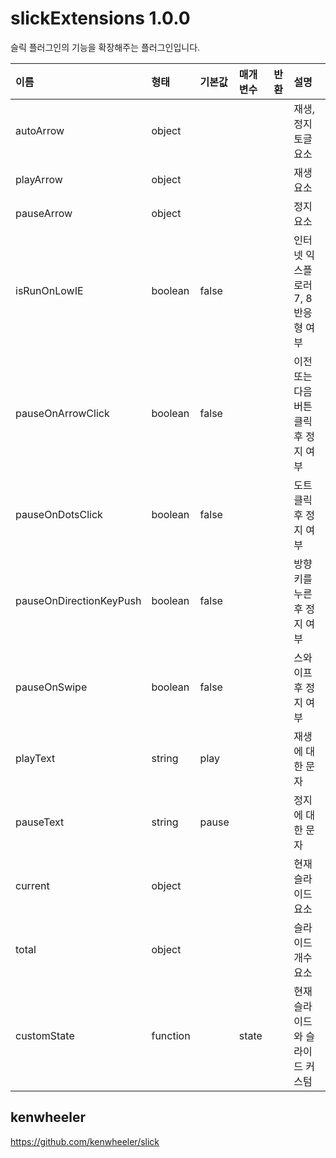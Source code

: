 # slickExtensions 1.0.0
슬릭 플러그인의 기능을 확장해주는 플러그인입니다.

이름 | 형태 | 기본값 | 매개변수 | 반환 | 설명
| :-- | :-- | :--- | :---- | :-- | :-- |
autoArrow | object | | | | 재생, 정지 토글 요소
playArrow | object | | | | 재생 요소
pauseArrow | object | | | | 정지 요소
isRunOnLowIE | boolean | false | | | 인터넷 익스플로러7, 8 반응형 여부
pauseOnArrowClick | boolean | false | | | 이전 또는 다음 버튼 클릭 후 정지 여부
pauseOnDotsClick | boolean | false | | | 도트 클릭 후 정지 여부
pauseOnDirectionKeyPush | boolean | false | | | 방향 키를 누른 후 정지 여부
pauseOnSwipe | boolean | false | | | 스와이프 후 정지 여부
playText | string | play | | | 재생에 대한 문자
pauseText | string | pause | | | 정지에 대한 문자
current | object | | | | 현재 슬라이드 요소
total | object | | | | 슬라이드 개수 요소
customState | function | | state | | 현재 슬라이드와 슬라이드 커스텀

## kenwheeler
<https://github.com/kenwheeler/slick>